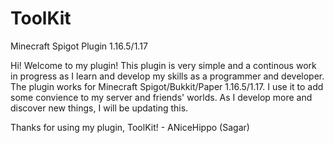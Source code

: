 # ToolKit
Minecraft Spigot Plugin 1.16.5/1.17


Hi! Welcome to my plugin! This plugin is very simple and a continous work in progress as I learn and develop my skills as a programmer and developer.
The plugin works for Minecraft Spigot/Bukkit/Paper 1.16.5/1.17. I use it to add some convience to my server and friends' worlds. As I develop more and discover new things, I will be updating this. 


Thanks for using my plugin, ToolKit! - ANiceHippo (Sagar)
